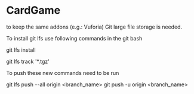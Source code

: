 # CardGame

to keep the same addons (e.g.: Vuforia) Git large file storage is needed.



To install git lfs use following commands in the git bash

git lfs install

git lfs track '*.tgz'



To push these new commands need to be run

git lfs push --all origin <branch_name>
git push -u origin <branch_name>
